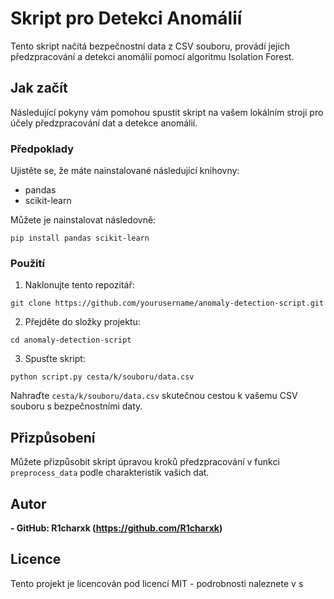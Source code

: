 # Skript pro Detekci Anomálií

Tento skript načítá bezpečnostní data z CSV souboru, provádí jejich předzpracování a detekci anomálií pomocí algoritmu Isolation Forest.

## Jak začít

Následující pokyny vám pomohou spustit skript na vašem lokálním stroji pro účely předzpracování dat a detekce anomálií.

### Předpoklady

Ujistěte se, že máte nainstalované následující knihovny:

- pandas
- scikit-learn

Můžete je nainstalovat následovně:

```pip install pandas scikit-learn```


### Použití

1. Naklonujte tento repozitář:

```git clone https://github.com/yourusername/anomaly-detection-script.git```

2. Přejděte do složky projektu:

```cd anomaly-detection-script```

3. Spusťte skript:

```python script.py cesta/k/souboru/data.csv```

Nahraďte `cesta/k/souboru/data.csv` skutečnou cestou k vašemu CSV souboru s bezpečnostními daty.

## Přizpůsobení

Můžete přizpůsobit skript úpravou kroků předzpracování v funkci `preprocess_data` podle charakteristik vašich dat.

## Autor
**- GitHub: R1charxk (https://github.com/R1charxk)**

## Licence

Tento projekt je licencován pod licencí MIT - podrobnosti naleznete v s
